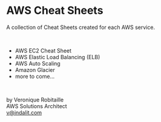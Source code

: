 # AWS Cheat Sheets
A collection of Cheat Sheets created for each AWS service.  

<br />

* AWS EC2 Cheat Sheet  
* AWS Elastic Load Balancing (ELB)
* AWS Auto Scaling
* Amazon Glacier
* more to come...

<br />

by Veronique Robitaille  
AWS Solutions Architect  
v@indalit.com  
